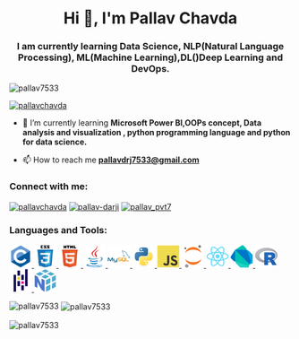 <h1 align="center">Hi 👋, I'm Pallav Chavda</h1>
<h3 align="center">I am currently learning Data Science, NLP(Natural Language Processing), ML(Machine Learning),DL()Deep Learning and DevOps.</h3>


<p align="left"> <img src="https://komarev.com/ghpvc/?username=pallav7533&label=Profile%20views&color=0e75b6&style=flat" alt="pallav7533" /> </p>

<p align="left"> <a href="https://twitter.com/pallavchavda" target="blank"><img src="https://img.shields.io/twitter/follow/pallavchavda?logo=twitter&style=for-the-badge" alt="pallavchavda" /></a> </p>

- 🌱 I’m currently learning **Microsoft Power BI,OOPs concept, Data analysis and visualization , python programming language and python for data science.**

- 📫 How to reach me **pallavdrj7533@gmail.com**

<h3 align="left">Connect with me:</h3>
<p align="left">
<a href="https://twitter.com/pallavchavda" target="blank"><img align="center" src="https://raw.githubusercontent.com/rahuldkjain/github-profile-readme-generator/master/src/images/icons/Social/twitter.svg" alt="pallavchavda" height="30" width="40" /></a>
<a href="https://www.linkedin.com/in/pallav-darji-ba0738241/" target="blank"><img align="center" src="https://raw.githubusercontent.com/rahuldkjain/github-profile-readme-generator/master/src/images/icons/Social/linked-in-alt.svg" alt="pallav-darji" height="30" width="40" /></a>
<a href="https://instagram.com/pallav_pvt7" target="blank"><img align="center" src="https://raw.githubusercontent.com/rahuldkjain/github-profile-readme-generator/master/src/images/icons/Social/instagram.svg" alt="pallav_pvt7" height="30" width="40" /></a>
</p>

<h3 align="left">Languages and Tools:</h3>
<p align="left"> <a href="https://www.cprogramming.com/" target="_blank" rel="noreferrer"> <img src="https://raw.githubusercontent.com/devicons/devicon/master/icons/c/c-original.svg" alt="c" width="40" height="40"/> </a> 
 <a href="https://www.w3schools.com/css/" target="_blank" rel="noreferrer"> <img src="https://raw.githubusercontent.com/devicons/devicon/master/icons/css3/css3-original-wordmark.svg" alt="css3" width="40" height="40"/> </a>
 <a href="https://www.w3.org/html/" target="_blank" rel="noreferrer"> <img src="https://raw.githubusercontent.com/devicons/devicon/master/icons/html5/html5-original-wordmark.svg" alt="html5" width="40" height="40"/> </a> 
  <a href="https://www.java.com" target="_blank" rel="noreferrer"> <img src="https://raw.githubusercontent.com/devicons/devicon/master/icons/java/java-original.svg" alt="java" width="40" height="40"/> </a>
 <a href="https://www.mysql.com/" target="_blank" rel="noreferrer"> <img src="https://raw.githubusercontent.com/devicons/devicon/master/icons/mysql/mysql-original-wordmark.svg" alt="mysql" width="40" height="40"/> </a> 
  <a href="https://www.python.org" target="_blank" rel="noreferrer"> <img src="https://raw.githubusercontent.com/devicons/devicon/master/icons/python/python-original.svg" alt="python" width="40" height="40"/> </a>
 <a href="https://www.javascript.com/" target="_blank" rel="noreferrer"> <img src="https://raw.githubusercontent.com/devicons/devicon/master/icons/javascript/javascript-original.svg" alt="javascript" width="40" height="40"/> </a><a href="https://jupyter.org/" target="_blank" rel="noreferrer"> <img src="https://raw.githubusercontent.com/devicons/devicon/master/icons/jupyter/jupyter-original.svg" alt="jupyter" width="40" height="40"/> </a>
 <a href="https://react.dev/" target="_blank" rel="noreferrer"> <img src="https://raw.githubusercontent.com/devicons/devicon/master/icons/react/react-original.svg" alt="react" width="40" height="40"/> </a>
 <a href="https://dart.dev/" target="_blank" rel="noreferrer"> <img src="https://raw.githubusercontent.com/devicons/devicon/master/icons/dart/dart-original.svg" alt="dart" width="40" height="40"/> </a> 
 <a href="https://www.r-project.org/" target="_blank" rel="noreferrer"> <img src="https://raw.githubusercontent.com/devicons/devicon/master/icons/r/r-original.svg" alt="r" width="40" height="40"/> </a> 
 <a href="https://pandas.pydata.org/" target="_blank" rel="noreferrer"> <img src="https://raw.githubusercontent.com/devicons/devicon/master/icons/pandas/pandas-original.svg" alt="r" width="40" height="40"/> </a>
<a href="https://numpy.org/" target="_blank" rel="noreferrer"> <img src="https://raw.githubusercontent.com/devicons/devicon/master/icons/numpy/numpy-original.svg" alt="r" width="40" height="40"/> </a>
</p>

<p><img align="left" src="https://github-readme-stats.vercel.app/api/top-langs?username=pallav7533&show_icons=true&locale=en&layout=compact" alt="pallav7533" /></p>

<p>&nbsp;<img align="center" src="https://github-readme-stats.vercel.app/api?username=pallav7533&show_icons=true&locale=en" alt="pallav7533" /></p>

<p><img align="center" src="https://github-readme-streak-stats.herokuapp.com/?user=pallav7533&" alt="pallav7533" /></p>

 
